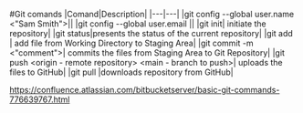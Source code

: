 #Git comands
|Comand|Description|
|---|---|
|git config --global user.name <"Sam Smith">||
|git config --global user.email <email address>||
|git init| initiate the repository|
|git status|presents the status of the current repository|
|git add <filename>| add file from Working Directory to Staging Area|
|git commit -m <"comment">| commits the files from Staging Area to Git Repository|
|git push <origin - remote repository> <main - branch to push>| uploads the files to GitHub|
|git pull <githttps address>|downloads repository from GitHub|

https://confluence.atlassian.com/bitbucketserver/basic-git-commands-776639767.html